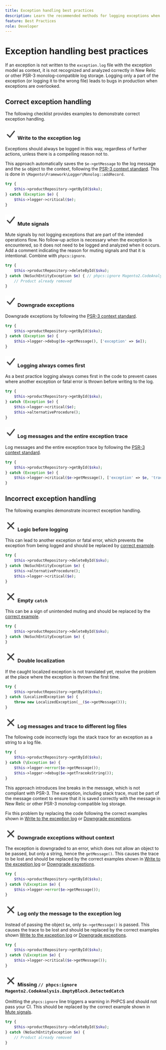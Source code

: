 ```yaml
---
title: Exception handling best practices
description: Learn the recommended methods for logging exceptions when developing Adobe Commerce projects.
feature: Best Practices
role: Developer
---
```


# Exception handling best practices

If an exception is not written to the `exception.log` file with the exception model as context, it is not recognized and analyzed correctly in New Relic or other PSR-3 monolog-compatible log storage. Logging only a part of the exception (or logging it to the wrong file) leads to bugs in production when exceptions are overlooked.

## Correct exception handling

The following checklist provides examples to demonstrate correct exception handling.

### ![correct](../../../assets/yes.svg) Write to the exception log

Exceptions should always be logged in this way, regardless of further actions, unless there is a compelling reason not to.

This approach automatically saves the `$e->getMessage` to the log message and the `$e` object to the context, following the [PSR-3 context standard](https://www.php-fig.org/psr/psr-3/#13-context). This is done in `\Magento\Framework\Logger\Monolog::addRecord`.

```php
try {
    $this->productRepository->getById($sku);
} catch (Exception $e) {
    $this->logger->critical($e);
}
```

### ![correct](../../../assets/yes.svg) Mute signals

Mute signals by not logging exceptions that are part of the intended operations flow. No follow-up action is necessary when the exception is encountered, so it does not need to be logged and analyzed when it occurs. Add a comment indicating the reason for muting signals and that it is intentional. Combine with `phpcs:ignore`.

```php
try {
    $this->productRepository->deleteById($sku);
} catch (NoSuchEntityException $e) { // phpcs:ignore Magento2.CodeAnalysis.EmptyBlock.DetectedCatch
    // Product already removed
}
```

### ![correct](../../../assets/yes.svg) Downgrade exceptions

Downgrade exceptions by following the [PSR-3 context standard](https://www.php-fig.org/psr/psr-3/#13-context).

```php
try {
    $this->productRepository->getById($sku);
} catch (Exception $e) {
    $this->logger->debug($e->getMessage(), ['exception' => $e]);
}
```

### ![correct](../../../assets/yes.svg) Logging always comes first

As a best practice logging always comes first in the code to prevent cases where another exception or fatal error is thrown before writing to the log.

```php
try {
    $this->productRepository->getById($sku);
} catch (Exception $e) {
    $this->logger->critical($e);
    $this->alternativeProcedure();
}
```

### ![correct](../../../assets/yes.svg) Log messages and the entire exception trace

Log messages and the entire exception trace by following the [PSR-3 context standard](https://www.php-fig.org/psr/psr-3/#13-context).

```php
try {
    $this->productRepository->getById($sku);
} catch (Exception $e) {
    $this->logger->critical($e->getMessage(), ['exception' => $e, 'trace' => $e->getTrace()]);
}
```

## Incorrect exception handling

The following examples demonstrate incorrect exception handling.

### ![incorrect](../../../assets/no.svg) Logic before logging

This can lead to another exception or fatal error, which prevents the exception from being logged and should be replaced by [correct example](#correct-logging-always-comes-first).

```php
try {
    $this->productRepository->deleteById($sku);
} catch (NoSuchEntityException $e) {
    $this->alternativeProcedure();
    $this->logger->critical($e);
}
```

### ![incorrect](../../../assets/no.svg) Empty `catch`

This can be a sign of unintended muting and should be replaced by the [correct example](#correct-mute-signals).

```php
try {
    $this->productRepository->deleteById($sku);
} catch (NoSuchEntityException $e) {
}
```

### ![incorrect](../../../assets/no.svg) Double localization

If the caught localized exception is not translated yet, resolve the problem at the place where the exception is thrown the first time.

```php
try {
    $this->productRepository->getById($sku);
} catch (LocalizedException $e) {
    throw new LocalizedException(__($e->getMessage()));
}
```

### ![incorrect](../../../assets/no.svg) Log messages and trace to different log files

The following code incorrectly logs the stack trace for an exception as a string to a log file. 

```php
try {
    $this->productRepository->getById($sku);
} catch (\Exception $e) {
    $this->logger->error($e->getMessage());
    $this->logger->debug($e->getTraceAsString());
}
```

This approach introduces line breaks in the message, which is not compliant with PSR-3. The exception, including stack trace, must be part of the message context to ensure that it is saved correctly with the message in New Relic or other PSR-3 monolog-compatible log storage.

Fix this problem by replacing the code following the correct examples shown in [Write to the exception log](#correct-write-to-the-exception-log) or [Downgrade exceptions](#correct-downgrade-exceptions).

### ![incorrect](../../../assets/no.svg) Downgrade exceptions without context

The exception is downgraded to an error, which does not allow an object to be passed, but only a string, hence the `getMessage()`. This causes the trace to be lost and should be replaced by the correct examples shown in [Write to the exception log](#correct-write-to-the-exception-log) or [Downgrade exceptions](#correct-downgrade-exceptions).

```php
try {
    $this->productRepository->getById($sku);
} catch (\Exception $e) {
    $this->logger->error($e->getMessage());
}
```

### ![incorrect](../../../assets/no.svg) Log only the message to the exception log

Instead of passing the object `$e`, only `$e->getMessage()` is passed. This causes the trace to be lost and should be replaced by the correct examples shown [Write to the exception log](#correct-write-to-the-exception-log) or [Downgrade exceptions](#correct-downgrade-exceptions).

```php
try {
    $this->productRepository->getById($sku);
} catch (\Exception $e) {
    $this->logger->critical($e->getMessage());
}
```

### ![incorrect](../../../assets/no.svg) Missing `// phpcs:ignore Magento2.CodeAnalysis.EmptyBlock.DetectedCatch`

Omitting the `phpcs:ignore` line triggers a warning in PHPCS and should not pass your CI. This should be replaced by the correct example shown in [Mute signals](#correct-mute-signals).

```php
try {
    $this->productRepository->deleteById($sku);
} catch (NoSuchEntityException $e) {
    // Product already removed
}
```
